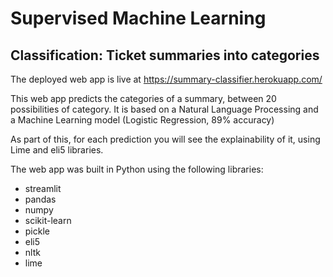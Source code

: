 # Supervised Machine Learning
## Classification: Ticket summaries into categories


The deployed web app is live at https://summary-classifier.herokuapp.com/

This web app predicts the categories of a summary, between 20 possibilities of category. It is based on a Natural Language Processing and a Machine Learning model
(Logistic Regression, 89% accuracy)

As part of this, for each prediction you will see the explainability of it, using Lime and eli5 libraries.

The web app was built in Python using the following libraries:
* streamlit
* pandas
* numpy
* scikit-learn
* pickle
* eli5
* nltk
* lime
